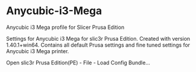 # Anycubic-i3-Mega
Anycubic i3 Mega profile for Slicer Prusa Edition

Settings for Anycubic i3 Mega for slic3r Prusa Edition.
Created with version 1.40.1+win64.
Contains all default Prusa settings and fine tuned settings for Anycubic i3 Mega printer.

Open slic3r Prusa Edition(PE) - File - Load Config Bundle...
